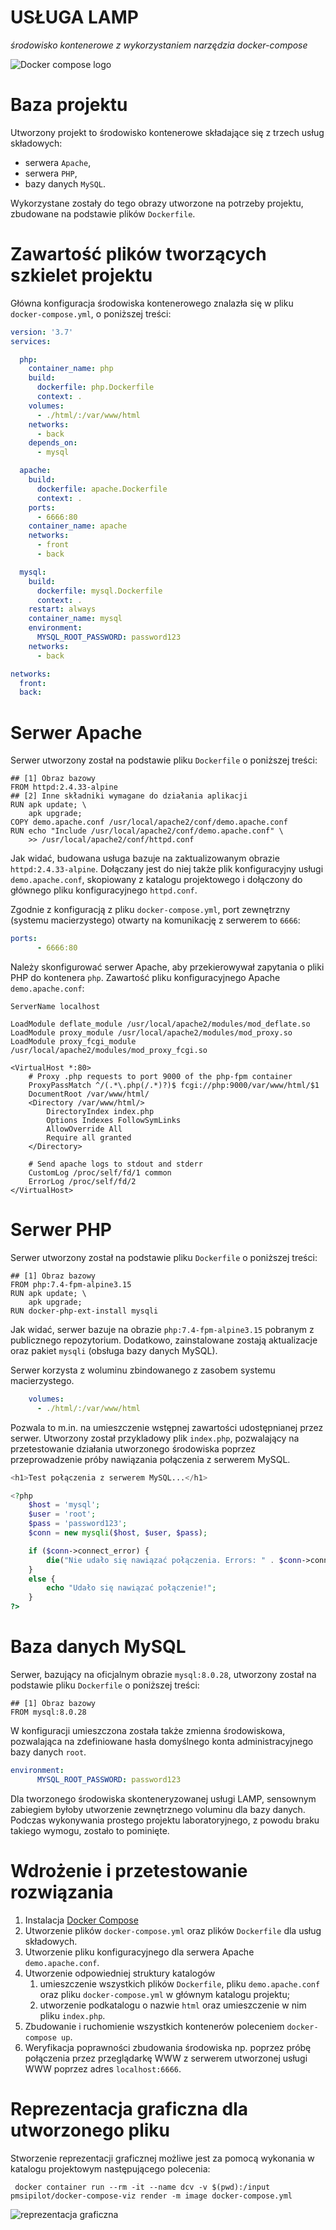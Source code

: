 # USŁUGA LAMP
_środowisko kontenerowe z wykorzystaniem narzędzia docker-compose_

![Docker compose logo](https://miro.medium.com/max/1000/1*JK4VDnsrF6YnAb2nyhMsdQ.png "Docker compose" )

# Baza projektu

Utworzony projekt to środowisko kontenerowe składające się z trzech usług składowych:
- serwera `Apache`,
- serwera `PHP`,
- bazy danych `MySQL`.
 
Wykorzystane zostały do tego obrazy utworzone na potrzeby projektu, zbudowane na podstawie plików `Dockerfile`.

# Zawartość plików tworzących szkielet projektu

Główna konfiguracja środowiska kontenerowego znalazła się w pliku `docker-compose.yml`, o poniższej treści:

```yaml
version: '3.7'
services:

  php:
    container_name: php
    build:
      dockerfile: php.Dockerfile
      context: .
    volumes:
      - ./html/:/var/www/html
    networks:
      - back
    depends_on:
      - mysql

  apache:
    build:
      dockerfile: apache.Dockerfile
      context: .
    ports:
      - 6666:80
    container_name: apache
    networks:
      - front
      - back

  mysql:
    build:
      dockerfile: mysql.Dockerfile
      context: .
    restart: always
    container_name: mysql
    environment:
      MYSQL_ROOT_PASSWORD: password123
    networks:
      - back

networks:
  front:
  back:
```

# Serwer Apache
Serwer utworzony został na podstawie pliku `Dockerfile` o poniższej treści:
```
## [1] Obraz bazowy
FROM httpd:2.4.33-alpine
## [2] Inne składniki wymagane do działania aplikacji
RUN apk update; \
    apk upgrade;
COPY demo.apache.conf /usr/local/apache2/conf/demo.apache.conf
RUN echo "Include /usr/local/apache2/conf/demo.apache.conf" \
    >> /usr/local/apache2/conf/httpd.conf
```
Jak widać, budowana usługa bazuje na zaktualizowanym obrazie `httpd:2.4.33-alpine`. Dołączany jest do niej także plik konfiguracyjny usługi `demo.apache.conf`, skopiowany z katalogu projektowego i dołączony do głównego pliku konfiguracyjnego `httpd.conf`.

Zgodnie z konfiguracją z pliku `docker-compose.yml`, port zewnętrzny (systemu macierzystego) otwarty na komunikację z serwerem to `6666`:
```yaml
ports:
      - 6666:80
```
Należy skonfigurować serwer Apache, aby przekierowywał zapytania o pliki PHP do kontenera `php`.
Zawartość pliku konfiguracyjnego Apache `demo.apache.conf`:
```
ServerName localhost

LoadModule deflate_module /usr/local/apache2/modules/mod_deflate.so
LoadModule proxy_module /usr/local/apache2/modules/mod_proxy.so
LoadModule proxy_fcgi_module /usr/local/apache2/modules/mod_proxy_fcgi.so

<VirtualHost *:80>
    # Proxy .php requests to port 9000 of the php-fpm container
    ProxyPassMatch ^/(.*\.php(/.*)?)$ fcgi://php:9000/var/www/html/$1
    DocumentRoot /var/www/html/
    <Directory /var/www/html/>
        DirectoryIndex index.php
        Options Indexes FollowSymLinks
        AllowOverride All
        Require all granted
    </Directory>
    
    # Send apache logs to stdout and stderr
    CustomLog /proc/self/fd/1 common
    ErrorLog /proc/self/fd/2
</VirtualHost>
```

# Serwer PHP
Serwer utworzony został na podstawie pliku `Dockerfile` o poniższej treści:
```
## [1] Obraz bazowy
FROM php:7.4-fpm-alpine3.15
RUN apk update; \
    apk upgrade;
RUN docker-php-ext-install mysqli
```

Jak widać, serwer bazuje na obrazie `php:7.4-fpm-alpine3.15` pobranym z publicznego repozytorium. Dodatkowo, zainstalowane zostają aktualizacje oraz pakiet `mysqli` (obsługa bazy danych MySQL).

Serwer korzysta z woluminu zbindowanego z zasobem systemu macierzystego.
```yaml
    volumes:
      - ./html/:/var/www/html
```
Pozwala to m.in. na umieszczenie wstępnej zawartości udostępnianej przez serwer.
Utworzony został przykladowy plik `index.php`, pozwalający na przetestowanie działania utworzonego środowiska poprzez przeprowadzenie próby nawiązania połączenia z serwerem MySQL.
```php
<h1>Test połączenia z serwerem MySQL...</h1>

<?php 
	$host = 'mysql';
	$user = 'root';
	$pass = 'password123';
	$conn = new mysqli($host, $user, $pass);

	if ($conn->connect_error) {
		die("Nie udało się nawiązać połączenia. Errors: " . $conn->connect_error);
	} 
	else {
		echo "Udało się nawiązać połączenie!";
	}
?>
```

# Baza danych MySQL
Serwer, bazujący na oficjalnym obrazie `mysql:8.0.28`, utworzony został na podstawie pliku `Dockerfile` o poniższej treści:
```
## [1] Obraz bazowy
FROM mysql:8.0.28
```

W konfiguracji umieszczona została także zmienna środowiskowa, pozwalająca na zdefiniowane hasła domyślnego konta administracyjnego bazy danych `root`.
```yaml
environment:
      MYSQL_ROOT_PASSWORD: password123
```
Dla tworzonego środowiska skonteneryzowanej usługi LAMP, sensownym zabiegiem byłoby utworzenie zewnętrznego voluminu dla bazy danych. Podczas wykonywania prostego projektu laboratoryjnego, z powodu braku takiego wymogu, zostało to pominięte.

# Wdrożenie i przetestowanie rozwiązania

1. Instalacja [Docker Compose](https://docs.docker.com/compose/install/)
1. Utworzenie plików `docker-compose.yml` oraz plików `Dockerfile` dla usług składowych.
1. Utworzenie pliku konfiguracyjnego dla serwera Apache `demo.apache.conf`.
1. Utworzenie odpowiedniej struktury katalogów
    1. umieszczenie wszystkich plików `Dockerfile`, pliku `demo.apache.conf` oraz pliku `docker-compose.yml` w głównym katalogu projektu;
    2. utworzenie podkatalogu o nazwie `html` oraz umieszczenie w nim pliku `index.php`.
1. Zbudowanie i ruchomienie wszystkich kontenerów poleceniem `docker-compose up`.
1. Weryfikacja poprawności zbudowania środowiska np. poprzez próbę połączenia przez przeglądarkę WWW z serwerem utworzonej usługi WWW poprzez adres `localhost:6666`.

# Reprezentacja graficzna dla utworzonego pliku

Stworzenie reprezentacji graficznej możliwe jest za pomocą wykonania w katalogu projektowym następującego polecenia:
```
 docker container run --rm -it --name dcv -v $(pwd):/input pmsipilot/docker-compose-viz render -m image docker-compose.yml
```

![reprezentacja graficzna](https://drive.google.com/uc?id=1pwRSqs4iOBFnLZ4yDI3iDHyxQIPZ5KGX)
